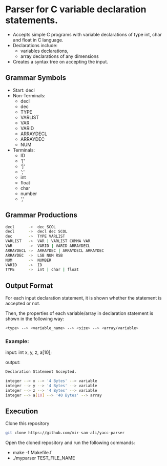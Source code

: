 
# Parser for C variable declaration statements.

- Accepts simple C programs with variable declarations of type int, char and float in C
language. 
- Declarations include:
  - variables declarations,
  - array declarations of any dimensions
- Creates a syntax tree on accepting the input.
## Grammar Symbols

- Start: decl
- Non-Terminals:
  - decl
  - dec
  - TYPE
  - VARLIST
  - VAR
  - VARID
  - ARRAYDECL
  - ARRAYDEC
  - NUM
- Terminals:
  - ID
  - '['
  - ']'
  - ';'
  - int
  - float
  - char
  - number
  - ','
  
## Grammar Productions

```bash
decl      ->  dec SCOL
decl      ->  decl dec SCOL
dec       ->  TYPE VARLIST
VARLIST   ->  VAR | VARLIST COMMA VAR
VAR       ->  VARID | VARID ARRAYDECL
ARRAYDECL ->  ARRAYDEC | ARRAYDECL ARRAYDEC 
ARRAYDEC  ->  LSB NUM RSB
NUM       ->  NUMBER
VARID     ->  ID
TYPE      ->  int | char | float
```

## Output Format
For each input declaration statement, it is shown whether the statement is accepted or not.

Then, the properties of each variable/array in declaration statement is shown in the following way:

```bash
<type> --> <variable_name> --> <size> --> <array/variable>
```
### Example:
input: int x, y, z, a[10];

output:
```bash
Declaration Statement Accepted.

integer --> x --> '4 Bytes' --> variable
integer --> y --> '4 Bytes' --> variable
integer --> z --> '4 Bytes' --> variable
integer --> a[10] --> '40 Bytes' --> array
```


## Execution

Clone this repository

```bash
git clone https://github.com/mir-sam-ali/yacc-parser
```

Open the cloned repository and run the following commands:

- make -f Makefile.f
- ./myparser TEST_FILE_NAME
